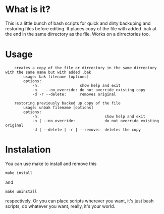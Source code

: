 What is it?
===
This is a little bunch of bash scripts for quick and dirty backuping and restoring files before editing. It places copy of the file with added .bak at the end in the same dirrectory as the file. Works on a dirrectories too.

Usage
===
```
	creates a copy of the file or dirrectory in the same dirrectory with the same name but with added .bak 
	    usage: bak filename [options]
	    options:
            -h:                  show help and exit
	    	-n    --no_override: do not override existing copy
	    	-d -r --delete: 	 removes original
```

```
	restoring previously backed up copy of the file
	    usage: unbak filename [options]
	    options:
            -h:                             show help and exit
	        -n | --no_override:             do not override existing original
	        -d | --delete | -r | --remove:  deletes the copy
```


Instalation
===
You can use make to install and remove this 
```
make install
```
and 
```
make uninstall
``` 
respectively. 
Or you can place scripts wherever you want, it's just bash scripts, do whatever you want, really, it's your world.
